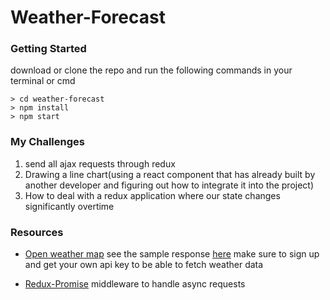 # Weather-Forecast

### Getting Started

download or clone the repo and run the following commands in your terminal or cmd
```
> cd weather-forecast
> npm install
> npm start
```

### My Challenges
 1. send all ajax requests through redux
 2. Drawing a line chart(using a react component that has already built by another developer and figuring out how to integrate it into the project)
 3. How to deal with a redux application where our state changes significantly overtime


### Resources
 - [Open weather map](https://openweathermap.org/forecast5)  see the sample response [here](https://samples.openweathermap.org/data/2.5/forecast?q=London,us&appid=b6907d289e10d714a6e88b30761fae22)
 make sure to sign up and get your own api key to be able to fetch weather data

 - [Redux-Promise](https://github.com/redux-utilities/redux-promise) middleware to handle async requests 
